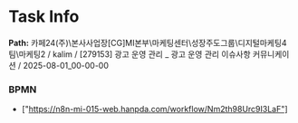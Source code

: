 # Task Info

**Path:** 카페24(주)\본사사업장\[CG]MI본부\마케팅센터\성장주도그룹\디지털마케팅4팀\마케팅2 / kalim / [279153] 광고 운영 관리 _ 광고 운영 관리 이슈사항 커뮤니케이션 / 2025-08-01_00-00-00

### BPMN
- ["https://n8n-mi-015-web.hanpda.com/workflow/Nm2th98Urc9I3LaF"]


